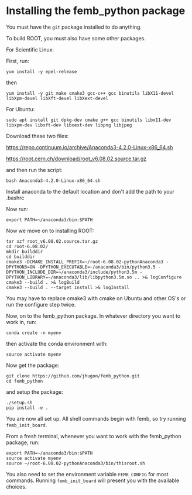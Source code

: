 Installing the femb_python package
==================================

You must have the `git` package installed to do anything.

To build ROOT, you must also have some other packages.

For Scientific Linux:

First, run:

```
yum install -y epel-release
```

then

```
yum install -y git make cmake3 gcc-c++ gcc binutils libX11-devel libXpm-devel libXft-devel libXext-devel
```

For Ubuntu:

```
sudo apt install git dpkg-dev cmake g++ gcc binutils libx11-dev libxpm-dev libxft-dev libxext-dev libpng libjpeg
```

Download these two files:

https://repo.continuum.io/archive/Anaconda3-4.2.0-Linux-x86_64.sh

https://root.cern.ch/download/root_v6.08.02.source.tar.gz

and then run the script:

```
bash Anaconda3-4.2.0-Linux-x86_64.sh
```

Install anaconda to the default location and don't add the path to your .bashrc

Now run:

```
export PATH=~/anaconda3/bin:$PATH
```

Now we move on to installing ROOT:

```
tar xzf root_v6.08.02.source.tar.gz
cd root-6.08.02/
mkdir builddir
cd builddir
cmake3 -DCMAKE_INSTALL_PREFIX=~/root-6.08.02-pythonAnaconda3 -DPYTHON3=ON -DPYTHON_EXECUTABLE=~/anaconda3/bin/python3.5 -DPYTHON_INCLUDE_DIR=~/anaconda3/include/python3.5m -DPYTHON_LIBRARY=~/anaconda3/lib/libpython3.5m.so .. >& logConfigure
cmake3 --build . >& logBuild
cmake3 --build . --target install >& logInstall
```

You may have to replace cmake3 with cmake on Ubuntu and other OS's or run the
configure step twice.

Now, on to the femb_python package. In whatever directory you want to work in, run:

```
conda create -n myenv
```

then activate the conda environment with:

```
source activate myenv
```

Now get the package:

```
git clone https://github.com/jhugon/femb_python.git
cd femb_python
```

and setup the package:

```
./setup.sh
pip install -e .
```

You are now all set up. All shell commands begin with femb, so try running
`femb_init_board`.

From a fresh terminal, whenever you want to work with the femb_python package, run:

```
export PATH=~/anaconda3/bin:$PATH
source activate myenv
source ~/root-6.08.02-pythonAnaconda3/bin/thisroot.sh
```

You also need to set the environment variable `FEMB_CONFIG` for most commands.
Running `femb_init_board` will present you with the available choices.

